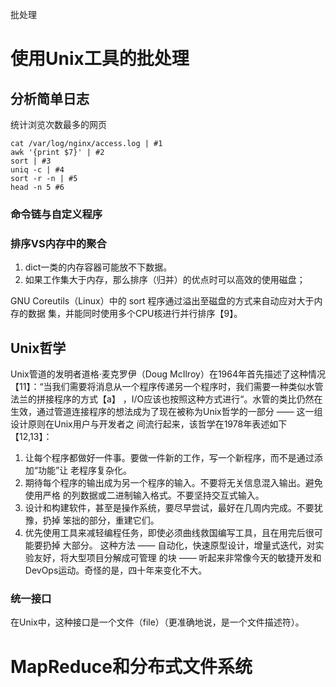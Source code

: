 
批处理

# 使用Unix工具的批处理

## 分析简单日志

统计浏览次数最多的网页
``` shell
cat /var/log/nginx/access.log | #1
awk '{print $7}' | #2
sort | #3
uniq -c | #4
sort -r -n | #5
head -n 5 #6
```
### 命令链与自定义程序

### 排序VS内存中的聚合

1. dict一类的内存容器可能放不下数据。
2. 如果工作集大于内存，那么排序（归并）的优点时可以高效的使用磁盘；

GNU Coreutils（Linux）中的 sort 程序通过溢出至磁盘的方式来自动应对大于内存的数据
集，并能同时使用多个CPU核进行并行排序【9】。

## Unix哲学
Unix管道的发明者道格·麦克罗伊（Doug McIlroy）在1964年首先描述了这种情况
【11】：“当我们需要将消息从一个程序传递另一个程序时，我们需要一种类似水管法兰的拼接程序的方式【a】 ，I/O应该也按照这种方式进行“。水管的类比仍然在生效，通过管道连接程序的想法成为了现在被称为Unix哲学的一部分 —— 这一组设计原则在Unix用户与开发者之
间流行起来，该哲学在1978年表述如下【12,13】：
1. 让每个程序都做好一件事。要做一件新的工作，写一个新程序，而不是通过添加“功能”让
老程序复杂化。
2. 期待每个程序的输出成为另一个程序的输入。不要将无关信息混入输出。避免使用严格
的列数据或二进制输入格式。不要坚持交互式输入。
3. 设计和构建软件，甚至是操作系统，要尽早尝试，最好在几周内完成。不要犹豫，扔掉
笨拙的部分，重建它们。
4. 优先使用工具来减轻编程任务，即使必须曲线救国编写工具，且在用完后很可能要扔掉
大部分。
这种方法 —— 自动化，快速原型设计，增量式迭代，对实验友好，将大型项目分解成可管理
的块 —— 听起来非常像今天的敏捷开发和DevOps运动。奇怪的是，四十年来变化不大。

### 统一接口

在Unix中，这种接口是一个文件（file）（更准确地说，是一个文件描述符）。

# MapReduce和分布式文件系统
